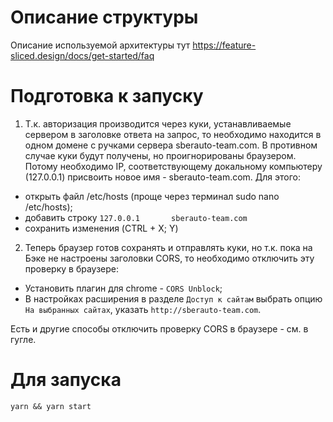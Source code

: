 # Описание структуры

Описание используемой архитектуры тут https://feature-sliced.design/docs/get-started/faq

# Подготовка к запуску

1. Т.к. авторизация производится через куки, устанавливаемые сервером в заголовке ответа на запрос, то необходимо находится в одном домене с ручками сервера sberauto-team.com. В противном случае куки будут получены, но проигнорированы браузером. Потому необходимо IP, соответствующему докальному компьютеру (127.0.0.1) присвоить новое имя - sberauto-team.com. Для этого:

- открыть файл /etc/hosts (проще через терминал sudo nano /etc/hosts);
- добавить строку `127.0.0.1       sberauto-team.com`
- сохранить изменения (CTRL + X; Y)

2. Теперь браузер готов сохранять и отправлять куки, но т.к. пока на Бэке не настроены заголовки CORS, то необходимо отключить эту проверку в браузере:

- Установить плагин для chrome - `CORS Unblock`;
- В настройках расширения в разделе `Доступ к сайтам` выбрать опцию `На выбранных сайтах`, указать `http://sberauto-team.com`.

Есть и другие способы отключить проверку CORS в браузере - см. в гугле.

# Для запуска

`yarn && yarn start`
